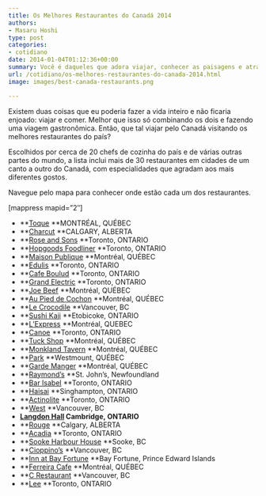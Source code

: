 ```yaml
---
title: Os Melhores Restaurantes do Canadá 2014
authors:
- Masaru Hoshi
type: post
categories:
- cotidiano
date: 2014-01-04T01:12:36+00:00
summary: Você é daqueles que adora viajar, conhecer as paisagens e atrações de um local e ainda por cima aproveitar para comer um ótima comida? Confira a lista dos melhores restaurantes do Canadá para o ano de 2014.
url: /cotidiano/os-melhores-restaurantes-do-canada-2014.html
image: images/best-canada-restaurants.png

---
```

Existem duas coisas que eu poderia fazer a vida inteiro e não ficaria enjoado: viajar e comer. Melhor que isso só combinando os dois e fazendo uma viagem gastronômica. Então, que tal viajar pelo Canadá visitando os melhores restaurantes do país?

Escolhidos por cerca de 20 chefs de cozinha do país e de várias outras partes do mundo, a lista inclui mais de 30 restaurantes em cidades de um canto a outro do Canadá, com especialidades que agradam aos mais diferentes gostos.

Navegue pelo mapa para conhecer onde estão cada um dos restaurantes.

[mappress mapid=&#8221;2&#8243;]

  * **<a href="http://restaurant-toque.com/" target="_blank">Toque</a> **MONTRÉAL, QUÉBEC
  * **<a href="http://www.charcut.com/" target="_blank">Charcut</a> **CALGARY, ALBERTA
  * **<a href="http://roseandsons.ca/" target="_blank">Rose and Sons</a> **Toronto, ONTARIO
  * **<a href="http://hopgoodsfoodliner.com/" target="_blank">Hopgoods Foodliner</a> **Toronto, ONTARIO
  * **<a href="http://www.maisonpublique.com/" target="_blank">Maison Publique</a> **Montréal, QUÉBEC
  * **<a href="http://edulisrestaurant.com/" target="_blank">Edulis</a> **Toronto, ONTARIO
  * **<a href="http://www.cafeboulud.com/toronto/" target="_blank">Cafe Boulud</a> **Toronto, ONTARIO
  * **<a href="http://www.grandelectricbar.com/" target="_blank">Grand Electric</a> **Toronto, ONTARIO
  * **<a href="http://www.joebeef.ca/" target="_hplink">Joe Beef</a> **Montréal, QUÉBEC
  * **[Au Pied de Cochon][1] **Montréal, QUÉBEC
  * **<a href="http://lecrocodilerestaurant.com/" target="_blank">Le Crocodile</a> **Vancouver, BC
  * **<a href="http://www.sushikaji.com/top.html" target="_blank">Sushi Kaji</a> **Etobicoke, ONTARIO
  * **<a href="http://restaurantlexpress.ca/" target="_blank">L&#8217;Express</a> **Montréal, QUEBEC
  * **<a href="http://www.oliverbonacini.com/canoe.aspx" target="_blank">Canoe</a> **Toronto, ONTARIO
  * **<a href="http://tuckshop.ca/" target="_blank">Tuck Shop</a> **Montréal, QUÉBEC
  * **<a href="http://www.monklandtavern.com/" target="_blank">Monkland Tavern</a> **Montréal, QUÉBEC
  * **<a href="https://www.facebook.com/ParkResto" target="_blank">Park</a> **Westmount, QUÉBEC
  * **<a href="http://crownsalts.com/gardemanger/" target="_blank">Garde Manger</a> **Montréal, QUÉBEC
  * **<a href="http://www.raymondsrestaurant.com/" target="_blank">Raymond&#8217;s</a> **St. John&#8217;s, Newfoundland
  * **<a href="http://barisabel.com/" target="_blank">Bar Isabel</a> **Toronto, ONTARIO
  * **<a href="http://haisairestaurantbakery.com/" target="_blank">Haisai</a> **Singhampton, ONTARIO
  * **<a href="http://actinoliterestaurant.com/" target="_blank">Actinolite</a> **Toronto, ONTARIO
  * **<a href="http://www.westrestaurant.com/" target="_blank">West</a> **Vancouver, BC
  * **<a href="http://www.langdonhall.ca/Home" target="_blank">Langdon Hall</a> **Cambridge, ONTARIO****
  * **<a href="http://www.rougecalgary.com/" target="_blank">Rouge</a> **Calgary, ALBERTA
  * **<a href="http://acadiarestaurant.com/" target="_blank">Acadia</a> **Toronto, ONTARIO
  * **<a href="http://www.sookeharbourhouse.com/" target="_blank">Sooke Harbour House</a> **Sooke, BC
  * **<a href="http://cioppinos.wordpress.com/" target="_blank">Cioppino&#8217;s</a> **Vancouver, BC
  * **<a href="http://www.innatbayfortune.com/" target="_blank">Inn at Bay Fortune</a> **Bay Fortune, Prince Edward Islands
  * **<a href="http://www.ferreiracafe.com/team" target="_blank">Ferreira Cafe</a> **Montréal, QUÉBEC
  * **<a href="http://www.crestaurant.com/" target="_blank">C Restaurant</a> **Vancouver, BC
  * **<a href="http://www.susur.com/lee/" target="_blank">Lee</a> **Toronto, ONTARIO

 [1]: http://www.restaurantaupieddecochon.ca/